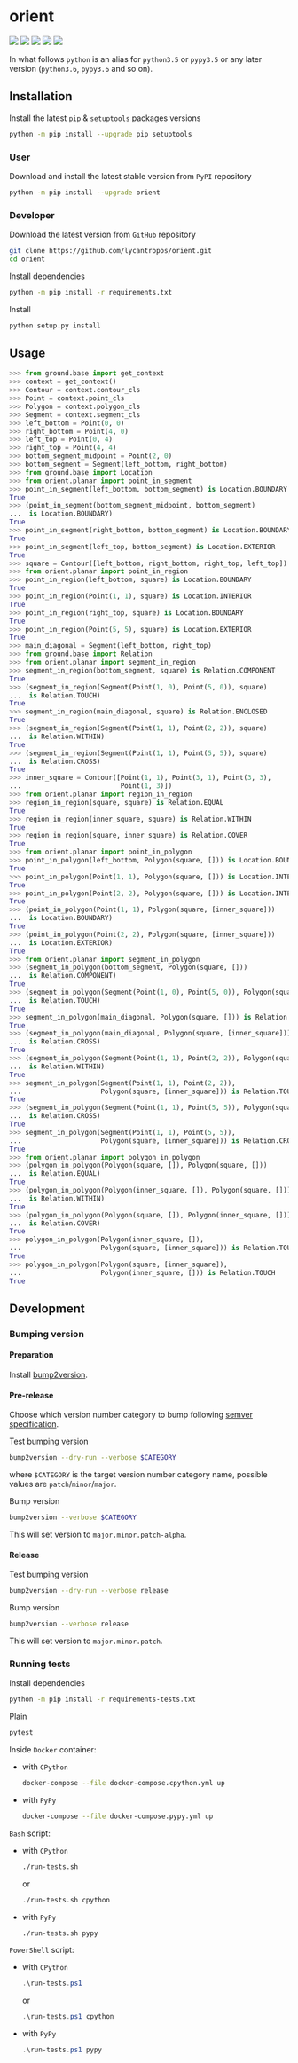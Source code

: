 orient
======

[![](https://dev.azure.com/lycantropos/orient/_apis/build/status/lycantropos.orient?branchName=master)](https://dev.azure.com/lycantropos/orient/_build/latest?definitionId=22&branchName=master "Azure Pipelines")
[![](https://readthedocs.org/projects/orient/badge/?version=latest)](https://orient.readthedocs.io/en/latest "Documentation")
[![](https://codecov.io/gh/lycantropos/orient/branch/master/graph/badge.svg)](https://codecov.io/gh/lycantropos/orient "Codecov")
[![](https://img.shields.io/github/license/lycantropos/orient.svg)](https://github.com/lycantropos/orient/blob/master/LICENSE "License")
[![](https://badge.fury.io/py/orient.svg)](https://badge.fury.io/py/orient "PyPI")

In what follows `python` is an alias for `python3.5` or `pypy3.5`
or any later version (`python3.6`, `pypy3.6` and so on).

Installation
------------

Install the latest `pip` & `setuptools` packages versions
```bash
python -m pip install --upgrade pip setuptools
```

### User

Download and install the latest stable version from `PyPI` repository
```bash
python -m pip install --upgrade orient
```

### Developer

Download the latest version from `GitHub` repository
```bash
git clone https://github.com/lycantropos/orient.git
cd orient
```

Install dependencies
```bash
python -m pip install -r requirements.txt
```

Install
```bash
python setup.py install
```

Usage
-----

```python
>>> from ground.base import get_context
>>> context = get_context()
>>> Contour = context.contour_cls
>>> Point = context.point_cls
>>> Polygon = context.polygon_cls
>>> Segment = context.segment_cls
>>> left_bottom = Point(0, 0)
>>> right_bottom = Point(4, 0)
>>> left_top = Point(0, 4)
>>> right_top = Point(4, 4)
>>> bottom_segment_midpoint = Point(2, 0)
>>> bottom_segment = Segment(left_bottom, right_bottom)
>>> from ground.base import Location
>>> from orient.planar import point_in_segment
>>> point_in_segment(left_bottom, bottom_segment) is Location.BOUNDARY
True
>>> (point_in_segment(bottom_segment_midpoint, bottom_segment) 
...  is Location.BOUNDARY)
True
>>> point_in_segment(right_bottom, bottom_segment) is Location.BOUNDARY
True
>>> point_in_segment(left_top, bottom_segment) is Location.EXTERIOR
True
>>> square = Contour([left_bottom, right_bottom, right_top, left_top])
>>> from orient.planar import point_in_region
>>> point_in_region(left_bottom, square) is Location.BOUNDARY
True
>>> point_in_region(Point(1, 1), square) is Location.INTERIOR
True
>>> point_in_region(right_top, square) is Location.BOUNDARY
True
>>> point_in_region(Point(5, 5), square) is Location.EXTERIOR
True
>>> main_diagonal = Segment(left_bottom, right_top)
>>> from ground.base import Relation
>>> from orient.planar import segment_in_region
>>> segment_in_region(bottom_segment, square) is Relation.COMPONENT
True
>>> (segment_in_region(Segment(Point(1, 0), Point(5, 0)), square)
...  is Relation.TOUCH)
True
>>> segment_in_region(main_diagonal, square) is Relation.ENCLOSED
True
>>> (segment_in_region(Segment(Point(1, 1), Point(2, 2)), square)
...  is Relation.WITHIN)
True
>>> (segment_in_region(Segment(Point(1, 1), Point(5, 5)), square)
...  is Relation.CROSS)
True
>>> inner_square = Contour([Point(1, 1), Point(3, 1), Point(3, 3),
...                         Point(1, 3)])
>>> from orient.planar import region_in_region
>>> region_in_region(square, square) is Relation.EQUAL
True
>>> region_in_region(inner_square, square) is Relation.WITHIN
True
>>> region_in_region(square, inner_square) is Relation.COVER
True
>>> from orient.planar import point_in_polygon
>>> point_in_polygon(left_bottom, Polygon(square, [])) is Location.BOUNDARY
True
>>> point_in_polygon(Point(1, 1), Polygon(square, [])) is Location.INTERIOR
True
>>> point_in_polygon(Point(2, 2), Polygon(square, [])) is Location.INTERIOR
True
>>> (point_in_polygon(Point(1, 1), Polygon(square, [inner_square]))
...  is Location.BOUNDARY)
True
>>> (point_in_polygon(Point(2, 2), Polygon(square, [inner_square]))
...  is Location.EXTERIOR)
True
>>> from orient.planar import segment_in_polygon
>>> (segment_in_polygon(bottom_segment, Polygon(square, []))
...  is Relation.COMPONENT)
True
>>> (segment_in_polygon(Segment(Point(1, 0), Point(5, 0)), Polygon(square, []))
...  is Relation.TOUCH)
True
>>> segment_in_polygon(main_diagonal, Polygon(square, [])) is Relation.ENCLOSED
True
>>> (segment_in_polygon(main_diagonal, Polygon(square, [inner_square]))
...  is Relation.CROSS)
True
>>> (segment_in_polygon(Segment(Point(1, 1), Point(2, 2)), Polygon(square, []))
...  is Relation.WITHIN)
True
>>> segment_in_polygon(Segment(Point(1, 1), Point(2, 2)),
...                    Polygon(square, [inner_square])) is Relation.TOUCH
True
>>> (segment_in_polygon(Segment(Point(1, 1), Point(5, 5)), Polygon(square, []))
...  is Relation.CROSS)
True
>>> segment_in_polygon(Segment(Point(1, 1), Point(5, 5)),
...                    Polygon(square, [inner_square])) is Relation.CROSS
True
>>> from orient.planar import polygon_in_polygon
>>> (polygon_in_polygon(Polygon(square, []), Polygon(square, []))
...  is Relation.EQUAL)
True
>>> (polygon_in_polygon(Polygon(inner_square, []), Polygon(square, []))
...  is Relation.WITHIN)
True
>>> (polygon_in_polygon(Polygon(square, []), Polygon(inner_square, []))
...  is Relation.COVER)
True
>>> polygon_in_polygon(Polygon(inner_square, []),
...                    Polygon(square, [inner_square])) is Relation.TOUCH
True
>>> polygon_in_polygon(Polygon(square, [inner_square]),
...                    Polygon(inner_square, [])) is Relation.TOUCH
True

```

Development
-----------

### Bumping version

#### Preparation

Install
[bump2version](https://github.com/c4urself/bump2version#installation).

#### Pre-release

Choose which version number category to bump following [semver
specification](http://semver.org/).

Test bumping version
```bash
bump2version --dry-run --verbose $CATEGORY
```

where `$CATEGORY` is the target version number category name, possible
values are `patch`/`minor`/`major`.

Bump version
```bash
bump2version --verbose $CATEGORY
```

This will set version to `major.minor.patch-alpha`. 

#### Release

Test bumping version
```bash
bump2version --dry-run --verbose release
```

Bump version
```bash
bump2version --verbose release
```

This will set version to `major.minor.patch`.

### Running tests

Install dependencies
```bash
python -m pip install -r requirements-tests.txt
```

Plain
```bash
pytest
```

Inside `Docker` container:
- with `CPython`
  ```bash
  docker-compose --file docker-compose.cpython.yml up
  ```
- with `PyPy`
  ```bash
  docker-compose --file docker-compose.pypy.yml up
  ```

`Bash` script:
- with `CPython`
  ```bash
  ./run-tests.sh
  ```
  or
  ```bash
  ./run-tests.sh cpython
  ```

- with `PyPy`
  ```bash
  ./run-tests.sh pypy
  ```

`PowerShell` script:
- with `CPython`
  ```powershell
  .\run-tests.ps1
  ```
  or
  ```powershell
  .\run-tests.ps1 cpython
  ```
- with `PyPy`
  ```powershell
  .\run-tests.ps1 pypy
  ```
